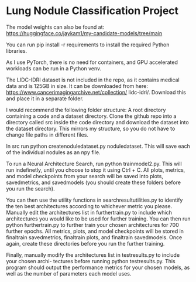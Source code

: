 # Lung Nodule Classification Project

The model weights can also be found at: https://huggingface.co/jaykam1/my-candidate-models/tree/main

You can run pip install -r requirements to install the required Python libraries.

As I use PyTorch, there is no need for containers, and GPU accelerated workloads can be run in a Python venv.

The LIDC-IDRI dataset is not included in the repo, as it contains medical data and is 125GB in size. It can be downloaded from here: https://www.cancerimagingarchive.net/collection/ lidc-idri/. Download this and place it in a separate folder.

I would recommend the following folder structure: A root directory containing a code and a dataset directory. Clone the github repo into a directory called src inside the code directory and download the dataset into the dataset directory. This mirrors my structure, so you do not have to change file paths in different files.

In src run python createnoduledataset.py noduledataset. This will save each of the individual nodules as an npy file.

To run a Neural Architecture Search, run python trainmodel2.py. This will run indefinetly, until you choose to stop it using Ctrl + C. All plots, metrics, and model checkpoints from your search will be saved into plots, savedmetrics, and savedmodels (you should create these folders before you run the search).

You can then use the utility functions in searchresultutilities.py to identify the ten best architectures according to whichever metric you please. Manually edit the architectures list in furthertrain.py to include which architectures you would like to be used for further training. You can then run python furthertrain.py to further train your chosen architectures for 700 further epochs. All metrics, plots, and model checkpoints will be stored in finaltrain savedmetrics, finaltrain plots, and finaltrain savedmodels. Once again, create these directories before you run the further training.

Finally, manually modify the architectures list in testresults.py to include your chosen archi- tectures before running python testresults.py. This program should output the performance metrics for your chosen models, as well as the number of parameters each model uses.
